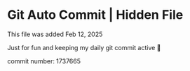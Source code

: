 # Git Auto Commit | Hidden File

This file was added Feb 12, 2025

Just for fun and keeping my daily git commit active 🤪

commit number: 1737665
